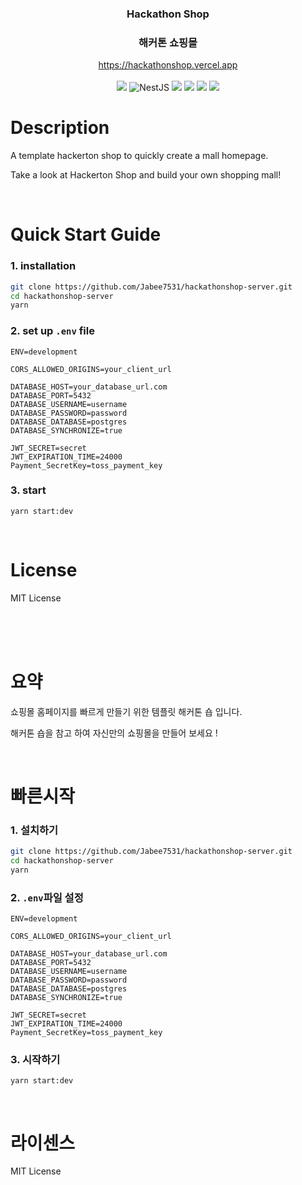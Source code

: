 <div align="center">
  <h3>Hackathon Shop</h3>
  <h3>해커톤 쇼핑몰</h3>
</div>
<div align="center">
    <a href="https://hackathonshop.vercel.app/">https://hackathonshop.vercel.app
    </a>
</div>
</br>
<div align="center">
<img src="https://img.shields.io/badge/TypeScript-3178C6?logo=TypeScript&logoColor=white"/>
<img src="https://img.shields.io/badge/NestJS-E0234E?logo=NestJS&logoColor=white" alt="NestJS"/>
<img src="https://img.shields.io/badge/TypeORM-E0234E?logoColor=white"/>
<img src="https://img.shields.io/badge/PostgreSQL-4169E1?logo=PostgreSQL&logoColor=white"/>
<img src="https://img.shields.io/badge/Jest-C21325?logo=Jest&logoColor=white"/>
<img src="https://img.shields.io/badge/Swagger-85EA2D?logo=Swagger&logoColor=white"/>
</div>

# Description

A template hackerton shop to quickly create a mall homepage.

Take a look at Hackerton Shop and build your own shopping mall!

</br>

# Quick Start Guide

### 1. installation

```bash
git clone https://github.com/Jabee7531/hackathonshop-server.git
cd hackathonshop-server
yarn
```

### 2. set up `.env` file

```
ENV=development

CORS_ALLOWED_ORIGINS=your_client_url

DATABASE_HOST=your_database_url.com
DATABASE_PORT=5432
DATABASE_USERNAME=username
DATABASE_PASSWORD=password
DATABASE_DATABASE=postgres
DATABASE_SYNCHRONIZE=true

JWT_SECRET=secret
JWT_EXPIRATION_TIME=24000
Payment_SecretKey=toss_payment_key
```

### 3. start

```
yarn start:dev
```

<br/>

# License

MIT License

</br>
</br>
</br>

# 요약

쇼핑몰 홈페이지를 빠르게 만들기 위한 템플릿 해커톤 숍 입니다.

해커톤 숍을 참고 하여 자신만의 쇼핑몰을 만들어 보세요 !

</br>

# 빠른시작

### 1. 설치하기

```bash
git clone https://github.com/Jabee7531/hackathonshop-server.git
cd hackathonshop-server
yarn
```

### 2. `.env`파일 설정

```
ENV=development

CORS_ALLOWED_ORIGINS=your_client_url

DATABASE_HOST=your_database_url.com
DATABASE_PORT=5432
DATABASE_USERNAME=username
DATABASE_PASSWORD=password
DATABASE_DATABASE=postgres
DATABASE_SYNCHRONIZE=true

JWT_SECRET=secret
JWT_EXPIRATION_TIME=24000
Payment_SecretKey=toss_payment_key
```

### 3. 시작하기

```
yarn start:dev
```

<br/>

# 라이센스

MIT License
